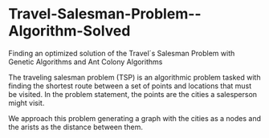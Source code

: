 # Travel-Salesman-Problem--Algorithm-Solved
Finding an optimized solution of the Travel´s Salesman Problem with Genetic Algorithms and Ant Colony Algorithms

The traveling salesman problem (TSP) is an algorithmic problem tasked with finding the shortest route between a set of points and locations that must be visited. 
In the problem statement, the points are the cities a salesperson might visit.

We approach this problem generating a graph with the cities as a nodes and the arists as the distance between them.

